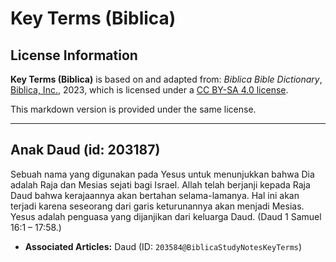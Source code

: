 # Key Terms (Biblica)

## License Information

**Key Terms (Biblica)** is based on and adapted from: _Biblica Bible Dictionary_, [Biblica, Inc.](https://www.biblica.com/), 2023, which is licensed under a [CC BY-SA 4.0 license](https://creativecommons.org/licenses/by-sa/4.0/legalcode.en).

This markdown version is provided under the same license.



--------------------------------

## Anak Daud (id: 203187)

Sebuah nama yang digunakan pada Yesus untuk menunjukkan bahwa Dia adalah Raja dan Mesias sejati bagi Israel. Allah telah berjanji kepada Raja Daud bahwa kerajaannya akan bertahan selama\-lamanya. Hal ini akan terjadi karena seseorang dari garis keturunannya akan menjadi Mesias. Yesus adalah penguasa yang dijanjikan dari keluarga Daud. (Daud 1 Samuel 16:1 – 17:58\.)

* **Associated Articles:** Daud (ID: `203584@BiblicaStudyNotesKeyTerms`)

